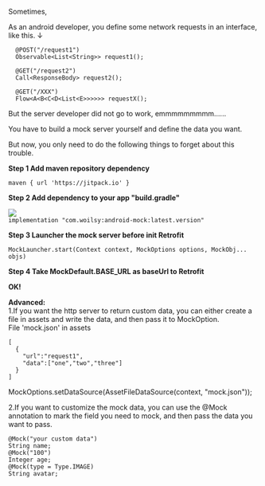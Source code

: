 Sometimes,

As an android developer, you define some network requests in an interface, like this. ↓  

```
  @POST("/request1")
  Observable<List<String>> request1();

  @GET("/request2")
  Call<ResponseBody> request2();

  @GET("/XXX")
  Flow<A<B<C<D<List<E>>>>>> requestX();

```

But the server developer did not go to work, emmmmmmmmm......  

You have to build a mock server yourself and define the data you want.  

But now, you only need to do the following things to forget about this trouble.   

 **Step 1 Add maven repository dependency**  

`maven { url 'https://jitpack.io' }`

 **Step 2 Add dependency to your app "build.gradle"**  

[![](https://jitpack.io/v/com.woilsy/android-mock.svg)](https://jitpack.io/#com.woilsy/android-mock)  
`implementation "com.woilsy:android-mock:latest.version"`

 **Step 3 Launcher the mock server before init Retrofit**  

`MockLauncher.start(Context context, MockOptions options, MockObj... objs)`

 **Step 4 Take MockDefault.BASE_URL as baseUrl to Retrofit**  

 **OK!**  




 **Advanced:**   
1.If you want the http server to return custom data, you can either create a file in assets and write the data, and then pass it to MockOption.  
File 'mock.json' in assets  
```
[
  {
    "url":"request1",
    "data":["one","two","three"]
  }
] 
```
MockOptions.setDataSource(AssetFileDataSource(context, "mock.json"));   

2.If you want to customize the mock data, you can use the @Mock annotation to mark the field you need to mock, and then pass the data you want to pass.

```
@Mock("your custom data")
String name;
@Mock("100")
Integer age;
@Mock(type = Type.IMAGE)
String avatar;
```

